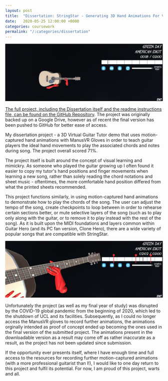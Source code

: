 ```yaml
---
layout: post
title:  "Dissertation: StringStar - Generating 3D Hand Animations For Virtual Guitar Lessons"
date:   2020-05-25 12:00:00 +0000
categories: coursework
permalink: "/:categories/dissertation"
---
```


![StringStar](../img/Dissertation_1.png "An overview of the virtual guitar tutor.")

[The full project, including the Dissertation itself and the readme instructions file, can be found on the GitHub Repository][dissertation]. The project was originally backed up on a Google Drive, however as of recent the final version has been pushed to GitHub for better ease of access.

My dissertation project - a 3D Virtual Guitar Tutor demo that uses motion-captured hand animations with ManusVR Gloves in order to teach guitar players the ideal hand movements to play the associated chords and notes during song. The project overall scored 71%.

The project itself is built around the concept of visual learning and mimickry. As someone who played the guitar growing up I often found it easier to copy my tutor's hand positions and finger movements when learning a new song, rather than solely reading the chord notations and sheet music - oftentimes, the more comfortable hand position differed from what the printed sheets recommended.

This project functions similarly, in using motion-captured hand animations to demonstrate how to play the chords of the song. The user can adjust the tempo of the song, create checkpoints to loop between in order to rehearse certain sections better, or mute selective layers of the song (such as to play only along with the guitar, or to remove it to play instead with the rest of the song). As it is built upon the MIDI foundations and layers common within Guitar Hero (and its PC fan version, Clone Hero), there are a wide variety of popular songs that are compatible with StringStar.

![Checkpoint](../img/Dissertation_2.png "A zoom-in of the guitar model in play, when the user has created checkpoints to better learn the music.")

Unfortunately the project (as well as my final year of study) was disrupted by the COVID-19 global pandemic from the beginning of 2020, which led to the shutdown of UCL and its facilities. Subsequently, as I could no longer access the ManusVR gloves to record further animations, the animations orginally intended as proof of concept ended up becoming the ones used in the final version of the submitted project. The animations present in the downloadable version as a result may come off as rather inaccurate as a result, as the project has not been updated since submission.

If the opportunity ever presents itself, where I have enough time and full access to the resources for recording further motion-captured animations (with a more professional guitarist than I!), I would like to one day return to this project and fulfil its potential. For now, I am proud of this project, warts and all.

[dissertation]: https://github.com/L0RDR0B/stringstar